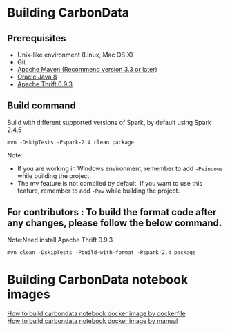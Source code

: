 <!--
    Licensed to the Apache Software Foundation (ASF) under one or more 
    contributor license agreements.  See the NOTICE file distributed with
    this work for additional information regarding copyright ownership. 
    The ASF licenses this file to you under the Apache License, Version 2.0
    (the "License"); you may not use this file except in compliance with 
    the License.  You may obtain a copy of the License at

      http://www.apache.org/licenses/LICENSE-2.0

    Unless required by applicable law or agreed to in writing, software 
    distributed under the License is distributed on an "AS IS" BASIS, 
    WITHOUT WARRANTIES OR CONDITIONS OF ANY KIND, either express or implied.
    See the License for the specific language governing permissions and 
    limitations under the License.
-->

# Building CarbonData

## Prerequisites
* Unix-like environment (Linux, Mac OS X)
* Git
* [Apache Maven (Recommend version 3.3 or later)](https://maven.apache.org/download.cgi)
* [Oracle Java 8](http://www.oracle.com/technetwork/java/javase/downloads/index.html)
* [Apache Thrift 0.9.3](http://archive.apache.org/dist/thrift/0.9.3/)

## Build command
Build with different supported versions of Spark, by default using Spark 2.4.5
```
mvn -DskipTests -Pspark-2.4 clean package
```

Note:
 - If you are working in Windows environment, remember to add `-Pwindows` while building the project.
 - The mv feature is not compiled by default. If you want to use this feature, remember to add `-Pmv` while building the project.

## For contributors : To build the format code after any changes, please follow the below command.
Note:Need install Apache Thrift 0.9.3
```
mvn clean -DskipTests -Pbuild-with-format -Pspark-2.4 package
```

# Building CarbonData notebook images
[How to build carbondata notebook docker image by dockerfile](#How-to-build-carbondata-notebook-docker-image-by-dockerfile.md)  
[How to build carbondata notebook docker image by manual](#How-to-build-carbondata-notebook-docker-image-by-manual.md)
